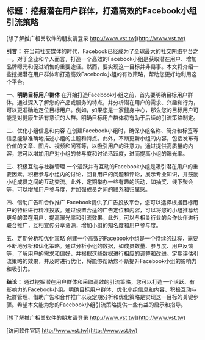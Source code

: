 ## **标题：挖掘潜在用户群体，打造高效的Facebook小组引流策略**

[想了解推广相关软件的朋友请登录 http://www.vst.tw](http://www.vst.tw)

**引言：**
在当前社交媒体的时代，Facebook已经成为了全球最大的社交网络平台之一。对于企业和个人而言，打造一个高效的Facebook小组是获取潜在用户、增加品牌曝光和促进销售的重要途径。然而，要实现这一目标并非易事。本文将介绍一些挖掘潜在用户群体和打造高效Facebook小组的有效策略，帮助您更好地利用这个平台。

**一、明确目标用户群体**
在开始打造Facebook小组之前，首先要明确目标用户群体。通过深入了解您的产品或服务的特点，并分析潜在用户的需求、兴趣和行为，可以更准确地定位目标用户。例如，如果您是一家健身中心，那么您的目标用户可能是对健康生活有意识的人群。明确目标用户群体将有助于后续的引流策略制定。

二、优化小组信息和内容
在创建Facebook小组时，确保小组名称、简介和标签等信息能够准确地描述小组的主题和特点。此外，不断更新小组的内容，包括发布有价值的文章、图片、视频和问答等，以吸引用户的注意力。通过提供高质量的内容，您可以增加用户对小组的参与度和讨论活跃度，进而提高小组的曝光率。

三、积极互动与社群管理
一个活跃并有互动的Facebook小组是吸引潜在用户的重要因素。积极参与小组内的讨论，回复用户的问题和评论，展示专业知识，并鼓励小组成员之间的互动交流。此外，定期举办一些有趣的活动，如抽奖、线下聚会等，可以增加用户参与度，并加强成员之间的联系和归属感。

四、借助广告和合作推广
Facebook提供了广告投放平台，您可以选择根据目标用户的特征进行精准投放。通过设置合适的广告定位和内容，可以将您的小组推荐给更多的潜在用户，提高曝光率和引流效果。此外，可以与相关行业的合作伙伴进行联合推广，互相宣传分享资源，增加小组的知名度和用户参与度。

五、定期分析和优化策略
创建一个高效的Facebook小组是一个持续的过程，需要不断地分析和优化策略。通过分析小组的数据，如成员数量、参与度、用户反馈等，了解用户的需求和偏好，并根据这些数据进行相应的调整和改进。定期评估引流策略的效果，并及时进行优化，将能够帮助您不断提升Facebook小组的影响力和吸引力。

**结论：**
通过挖掘潜在用户群体和采取高效的引流策略，您可以打造一个活跃、有影响力的Facebook小组。明确目标用户群体、优化小组信息和内容、积极互动与社群管理、借助广告和合作推广以及定期分析和优化策略是实现这一目标的关键步骤。希望本文能为您的Facebook小组引流策略提供一些有益的启示和指导。

[想了解推广相关软件的朋友请登录 http://www.vst.tw](http://www.vst.tw)


[访问软件官网 http://www.vst.tw](http://www.vst.tw)
